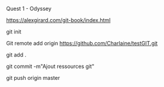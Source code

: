 Quest 1 - Odyssey


https://alexgirard.com/git-book/index.html


git init


Git remote add origin https://github.com/Charlaine/testGIT.git


git add .


git commit -m"Ajout ressources git"


git push origin master





